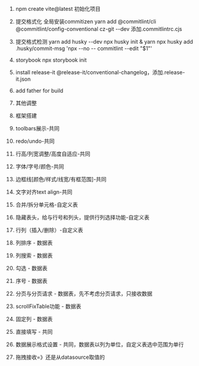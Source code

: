 1. npm create vite@latest 初始化项目
2. 提交格式化 
全局安装commitizen 
yarn add @commitlint/cli @commitlint/config-conventional cz-git --dev
添加.commitlintrc.cjs
3. 提交格式检测 
yarn add husky --dev
npx husky init & yarn
npx husky add .husky/commit-msg 'npx --no -- commitlint --edit "$1"'
4. storybook
npx storybook init
5. install release-it @release-it/conventional-changelog，添加.release-it.json
6. add father for build
7. 其他调整


0. 框架搭建
1. toolbars展示-共同
2. redo/undo-共同
3. 行高/列宽调整/高度自适应-共同
4. 字体/字号/颜色-共同
5. 边框线[颜色/样式/线宽/有框范围]-共同
6. 文字对齐text align-共同
7. 合并/拆分单元格-自定义表
8. 隐藏表头，给与行号和列头，提供行列选择功能-自定义表
9. 行列（插入/删除）-自定义表
10. 列排序 - 数据表
11. 列搜索 - 数据表
12. 勾选 - 数据表
13. 序号 - 数据表
14. 分页与分页请求 - 数据表，先不考虑分页请求，只接收数据
15. scrollFixTable功能 - 数据表
16. 固定列 - 数据表
17. 直接填写 - 共同
18. 数据展示格式设置 - 共同，数据表以列为单位，自定义表选中范围为单行
19. 拖拽接收=》还是从datasource取值的